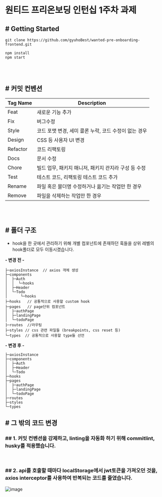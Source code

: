 # 원티드 프리온보딩 인턴십 1주차 과제

## # Getting Started

```
git clone https://github.com/gyuhoBest/wanted-pre-onboarding-frontend.git

npm install
npm start
```

<br><br>

## # 커밋 컨벤션

| Tag Name | Description                                           |
| -------- | ----------------------------------------------------- |
| Feat     | 새로운 기능 추가                                      |
| Fix      | 버그수정                                              |
| Style    | 코드 포맷 변경, 세미 콜론 누락, 코드 수정이 없는 경우 |
| Design   | CSS 등 사용자 UI 변경                                 |
| Refactor | 코드 리팩토링                                         |
| Docs     | 문서 수정                                             |
| Chore    | 빌드 업무, 패키지 매니저, 패키지 관지라 구성 등 수정  |
| Test     | 테스트 코드, 리팩토링 테스트 코드 추가                |
| Rename   | 파일 혹은 몰더명 수정하거나 옮기는 작업만 한 경우     |
| Remove   | 파일을 삭제하는 작업만 한 경우                        |

<br><br>

## # 폴더 구조

- hook을 한 곳에서 관리하기 위해 개별 컴포넌트에 존재하던 훅들을 상위 레벨의 hook폴더로 모두 이동시켰습니다.<br>

**- 변경 전 -**

```
├─axiosInstance  // axios 객체 생성
├─components
│  ├─Auth
│  │  └─hooks
│  ├─Header
│  └─Todo
│      └─hooks
├─hooks   // 공통적으로 사용할 custom hook
├─pages   // page단위 컴포넌트
│  ├─authPage
│  ├─landingPage
│  └─todoPage
├─routes  //라우팅
├─styles // css 관련 파일들 (breakpoints, css reset 등)
└─types  // 공통적으로 사용할 type들 선언

```

**- 변경 후 -**

```
├─axiosInstance
├─components
│  ├─Auth
│  ├─Header
│  └─Todo
├─hooks
├─pages
│  ├─authPage
│  ├─landingPage
│  └─todoPage
├─routes
├─styles
└─types
```

## # 그 밖의 코드 변경

### ## 1. 커밋 컨벤션을 강제하고, linting을 자동화 하기 위해 commitlint, husky를 적용했습니다.

<br>

### ## 2. api를 호출할 때마다 localStorage에서 jwt토큰을 가져오던 것을, axios interceptor를 사용하여 반복되는 코드를 줄였습니다.

![image](https://github.com/pre-onboarding-11th-5/pre-onboarding-11th-1-5/assets/68717963/70afd56f-5a1e-4b14-b332-8bb6fe75a208)
<br>
